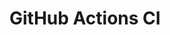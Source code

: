 # GitHub Actions CI



































































































































































































































































































































































































































































































































































































































































































































































